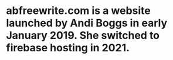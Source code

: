 # abfreewrite.com is a website launched by Andi Boggs in early January 2019.  She switched to firebase hosting in 2021. 
